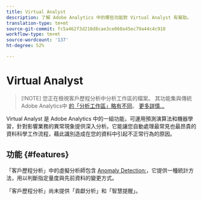 ```yaml
---
title: Virtual Analyst
description: 了解 Adobe Analytics 中的哪些功能對 Virtual Analyst 有幫助。
translation-type: tm+mt
source-git-commit: fc5a462f3d216d8cae3ce060a45ec79a44c4c918
workflow-type: tm+mt
source-wordcount: '137'
ht-degree: 52%

---
```



# Virtual Analyst

>[!NOTE] 您正在檢視客戶歷程分析中分析工作區的檔案。 其功能集與傳統Adobe Analytics中 [的「分析工作區」略有不同](https://docs.adobe.com/content/help/zh-Hant/analytics/analyze/analysis-workspace/home.html)。 [更多詳情...](/help/getting-started/cja-aa.md)

Virtual Analyst 是 Adobe Analytics 中的一組功能，可運用預測演算法和機器學習，針對影響業務的異常現象提供深入分析。它能讓您自動處理最常見也最昂貴的資料科學工作流程，藉此識別造成在您的資料中引起不正常行為的原因。

## 功能 {#features}

「客戶歷程分析」中的虛擬分析師包含 [Anomaly Detection:](c-anomaly-detection/anomaly-detection.md)，它提供一種統計方法，用以判斷指定量度與先前資料的變更方式。

「客戶歷程分析」尚未提供「貢獻分析」和「智慧提醒」。
